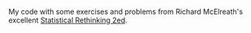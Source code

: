 My code with some exercises and problems from Richard McElreath's
excellent [Statistical Rethinking 2ed](https://xcelab.net/rm/statistical-rethinking/).
